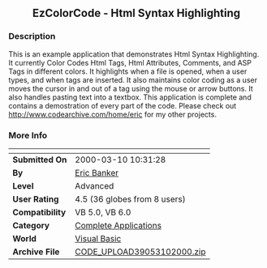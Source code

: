 ﻿<div align="center">

## EzColorCode \- Html Syntax Highlighting


</div>

### Description

This is an example application that demonstrates Html Syntax Highlighting. It currently Color Codes Html Tags, Html Attributes, Comments, and ASP Tags in different colors. It highlights when a file is opened, when a user types, and when tags are inserted. It also maintains color coding as a user moves the cursor in and out of a tag using the mouse or arrow buttons. It also handles pasting text into a textbox. This application is complete and contains a demostration of every part of the code. Please check out http://www.codearchive.com/home/eric for my other projects.
 
### More Info
 


<span>             |<span>
---                |---
**Submitted On**   |2000-03-10 10:31:28
**By**             |[Eric Banker](https://github.com/Planet-Source-Code/PSCIndex/blob/master/ByAuthor/eric-banker.md)
**Level**          |Advanced
**User Rating**    |4.5 (36 globes from 8 users)
**Compatibility**  |VB 5\.0, VB 6\.0
**Category**       |[Complete Applications](https://github.com/Planet-Source-Code/PSCIndex/blob/master/ByCategory/complete-applications__1-27.md)
**World**          |[Visual Basic](https://github.com/Planet-Source-Code/PSCIndex/blob/master/ByWorld/visual-basic.md)
**Archive File**   |[CODE\_UPLOAD39053102000\.zip](https://github.com/Planet-Source-Code/eric-banker-ezcolorcode-html-syntax-highlighting__1-6108/archive/master.zip)








